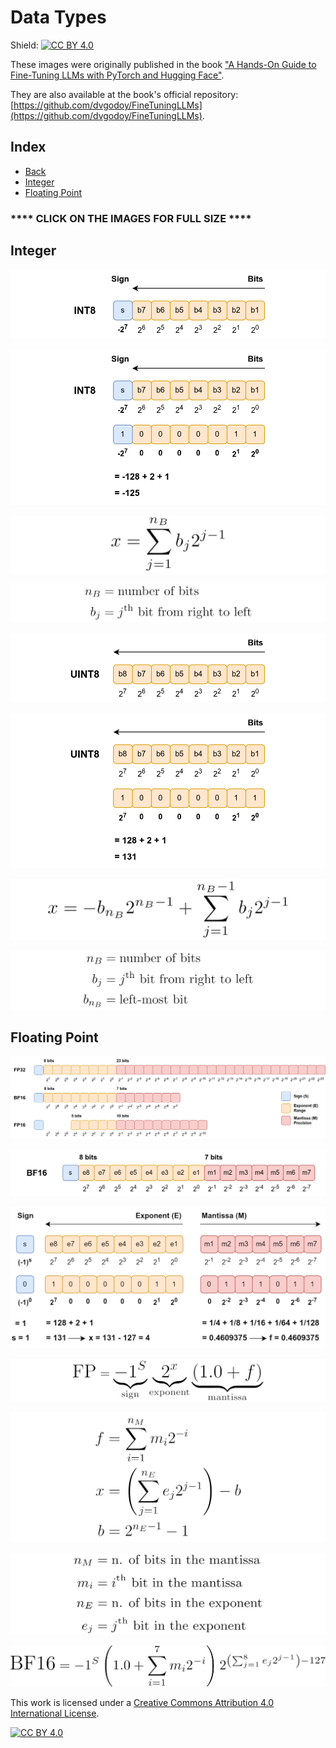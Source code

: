 # Data Types

Shield: [![CC BY 4.0][cc-by-shield]][cc-by]

These images were originally published in the book ["A Hands-On Guide to Fine-Tuning LLMs with PyTorch and Hugging Face"](https://pytorchstepbystep.com/llms).

They are also available at the book's official repository: [https://github.com/dvgodoy/FineTuningLLMs](https://github.com/dvgodoy/FineTuningLLMs).

## Index

- [Back](https://dvgodoy.github.io/LLM-visuals/)
- [Integer](#integer)
- [Floating Point](#floating-point)

### **** CLICK ON THE IMAGES FOR FULL SIZE ****

## Integer

[![](https://raw.githubusercontent.com/dvgodoy/LLM-visuals/main/Data%20Types/int8.png)](https://raw.githubusercontent.com/dvgodoy/LLM-visuals/main/Data%20Types/int8.png)

[![](https://raw.githubusercontent.com/dvgodoy/LLM-visuals/main/Data%20Types/int8_example.png)](https://raw.githubusercontent.com/dvgodoy/LLM-visuals/main/Data%20Types/int8_example.png)

[![](https://raw.githubusercontent.com/dvgodoy/LLM-visuals/main/Data%20Types/eq_2.3.png)](https://raw.githubusercontent.com/dvgodoy/LLM-visuals/main/Data%20Types/eq_2.3.png)

[![](https://raw.githubusercontent.com/dvgodoy/LLM-visuals/main/Data%20Types/eq_2.3b.png)](https://raw.githubusercontent.com/dvgodoy/LLM-visuals/main/Data%20Types/eq_2.3b.png)

[![](https://raw.githubusercontent.com/dvgodoy/LLM-visuals/main/Data%20Types/uint8.png)](https://raw.githubusercontent.com/dvgodoy/LLM-visuals/main/Data%20Types/uint8.png)

[![](https://raw.githubusercontent.com/dvgodoy/LLM-visuals/main/Data%20Types/uint8_example.png)](https://raw.githubusercontent.com/dvgodoy/LLM-visuals/main/Data%20Types/uint8_example.png)

[![](https://raw.githubusercontent.com/dvgodoy/LLM-visuals/main/Data%20Types/eq_2.4.png)](https://raw.githubusercontent.com/dvgodoy/LLM-visuals/main/Data%20Types/eq_2.4.png)

[![](https://raw.githubusercontent.com/dvgodoy/LLM-visuals/main/Data%20Types/eq_2.4b.png)](https://raw.githubusercontent.com/dvgodoy/LLM-visuals/main/Data%20Types/eq_2.4b.png)

## Floating Point

[![](https://raw.githubusercontent.com/dvgodoy/LLM-visuals/main/Data%20Types/types_comparison.png)](https://raw.githubusercontent.com/dvgodoy/LLM-visuals/main/Data%20Types/types_comparison.png)

[![](https://raw.githubusercontent.com/dvgodoy/LLM-visuals/main/Data%20Types/bf16_diagram.png)](https://raw.githubusercontent.com/dvgodoy/LLM-visuals/main/Data%20Types/bf16_diagram.png)

[![](https://raw.githubusercontent.com/dvgodoy/LLM-visuals/main/Data%20Types/bf16_example.png)](https://raw.githubusercontent.com/dvgodoy/LLM-visuals/main/Data%20Types/bf16_example.png)

[![](https://raw.githubusercontent.com/dvgodoy/LLM-visuals/main/Data%20Types/eq_2.5.png)](https://raw.githubusercontent.com/dvgodoy/LLM-visuals/main/Data%20Types/eq_2.5.png)

[![](https://raw.githubusercontent.com/dvgodoy/LLM-visuals/main/Data%20Types/eq_2.6.png)](https://raw.githubusercontent.com/dvgodoy/LLM-visuals/main/Data%20Types/eq_2.6.png)

[![](https://raw.githubusercontent.com/dvgodoy/LLM-visuals/main/Data%20Types/eq_2.6b.png)](https://raw.githubusercontent.com/dvgodoy/LLM-visuals/main/Data%20Types/eq_2.6b.png)

[![](https://raw.githubusercontent.com/dvgodoy/LLM-visuals/main/Data%20Types/eq_2.7.png)](https://raw.githubusercontent.com/dvgodoy/LLM-visuals/main/Data%20Types/eq_2.7.png)

This work is licensed under a
[Creative Commons Attribution 4.0 International License][cc-by].

[![CC BY 4.0][cc-by-image]][cc-by]

[cc-by]: http://creativecommons.org/licenses/by/4.0/
[cc-by-image]: https://i.creativecommons.org/l/by/4.0/88x31.png
[cc-by-shield]: https://img.shields.io/badge/License-CC%20BY%204.0-lightgrey.svg
